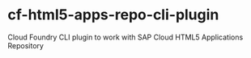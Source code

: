 # cf-html5-apps-repo-cli-plugin
Cloud Foundry CLI plugin to work with SAP Cloud HTML5 Applications Repository
